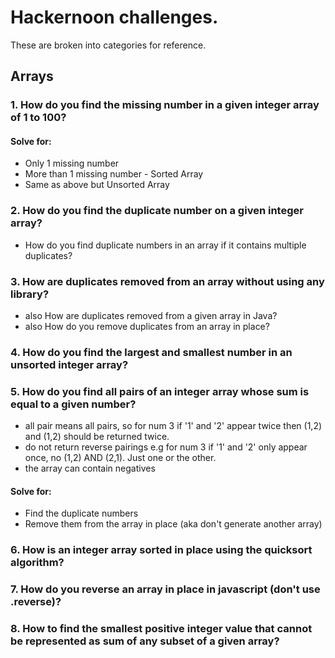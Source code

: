# Hackernoon challenges.

These are broken into categories for reference.

## Arrays

### 1. How do you find the missing number in a given integer array of 1 to 100?

#### Solve for:

 * Only 1 missing number
 * More than 1 missing number - Sorted Array
 * Same as above but Unsorted Array  


### 2. How do you find the duplicate number on a given integer array?

 * How do you find duplicate numbers in an array if it contains multiple duplicates?

### 3. How are duplicates removed from an array without using any library?

 * also How are duplicates removed from a given array in Java?
 * also How do you remove duplicates from an array in place?

### 4. How do you find the largest and smallest number in an unsorted integer array?

### 5. How do you find all pairs of an integer array whose sum is equal to a given number?

 * all pair means all pairs, so for num 3 if '1' and '2' appear twice then (1,2) and (1,2) should be returned twice. 
 * do not return reverse pairings e.g for num 3 if '1' and '2' only appear once, no (1,2) AND (2,1). Just one or the other.
 * the array can contain negatives

#### Solve for:

 * Find the duplicate numbers
 * Remove them from the array in place (aka don't generate another array)


### 6. How is an integer array sorted in place using the quicksort algorithm? 

### 7. How do you reverse an array in place in javascript (don't use .reverse)?

### 8.  How to find the smallest positive integer value that cannot be represented as sum of any subset of a given array?